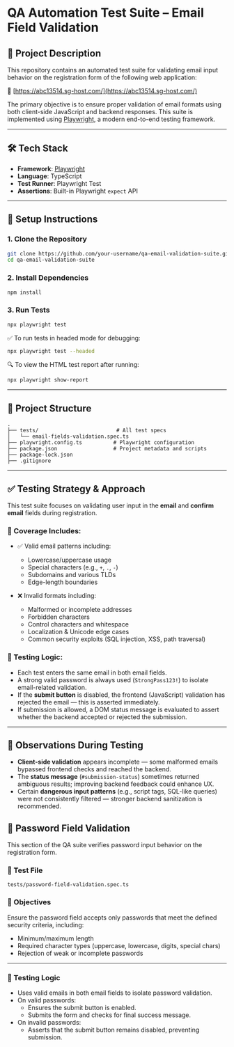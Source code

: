 # QA Automation Test Suite – Email Field Validation

## 📌 Project Description

This repository contains an automated test suite for validating email input behavior on the registration form of the following web application:

🔗 [https://abc13514.sg-host.com/](https://abc13514.sg-host.com/)

The primary objective is to ensure proper validation of email formats using both client-side JavaScript and backend responses. This suite is implemented using [Playwright](https://playwright.dev), a modern end-to-end testing framework.

---

## 🛠 Tech Stack

- **Framework**: [Playwright](https://playwright.dev/)
- **Language**: TypeScript
- **Test Runner**: Playwright Test
- **Assertions**: Built-in Playwright `expect` API

---

## 🚀 Setup Instructions

### 1. Clone the Repository

```bash
git clone https://github.com/your-username/qa-email-validation-suite.git
cd qa-email-validation-suite
```

### 2. Install Dependencies

```bash
npm install
```

### 3. Run Tests

```bash
npx playwright test
```

✅ To run tests in headed mode for debugging:

```bash
npx playwright test --headed
```

🔍 To view the HTML test report after running:

```bash
npx playwright show-report
```

---

## 📁 Project Structure

```
.
├── tests/                         # All test specs
│   └── email-fields-validation.spec.ts
├── playwright.config.ts          # Playwright configuration
├── package.json                  # Project metadata and scripts
├── package-lock.json
├── .gitignore
```

---

## ✅ Testing Strategy & Approach

This test suite focuses on validating user input in the **email** and **confirm email** fields during registration.

### 🔄 Coverage Includes:

- ✅ Valid email patterns including:
  - Lowercase/uppercase usage
  - Special characters (e.g., `+`, `.`, `-`)
  - Subdomains and various TLDs
  - Edge-length boundaries

- ❌ Invalid formats including:
  - Malformed or incomplete addresses
  - Forbidden characters
  - Control characters and whitespace
  - Localization & Unicode edge cases
  - Common security exploits (SQL injection, XSS, path traversal)

### 🧠 Testing Logic:

- Each test enters the same email in both email fields.
- A strong valid password is always used (`StrongPass123!`) to isolate email-related validation.
- If the **submit button** is disabled, the frontend (JavaScript) validation has rejected the email — this is asserted immediately.
- If submission is allowed, a DOM status message is evaluated to assert whether the backend accepted or rejected the submission.

---

## 🔎 Observations During Testing

- **Client-side validation** appears incomplete — some malformed emails bypassed frontend checks and reached the backend.
- The **status message** (`#submission-status`) sometimes returned ambiguous results; improving backend feedback could enhance UX.
- Certain **dangerous input patterns** (e.g., script tags, SQL-like queries) were not consistently filtered — stronger backend sanitization is recommended.

## 🔐 Password Field Validation

This section of the QA suite verifies password input behavior on the registration form.

### 🧪 Test File

```
tests/password-field-validation.spec.ts
```

### 🎯 Objectives

Ensure the password field accepts only passwords that meet the defined security criteria, including:

- Minimum/maximum length
- Required character types (uppercase, lowercase, digits, special chars)
- Rejection of weak or incomplete passwords

---

### 🧠 Testing Logic

- Uses valid emails in both email fields to isolate password validation.
- On valid passwords:
  - Ensures the submit button is enabled.
  - Submits the form and checks for final success message.
- On invalid passwords:
  - Asserts that the submit button remains disabled, preventing submission.





